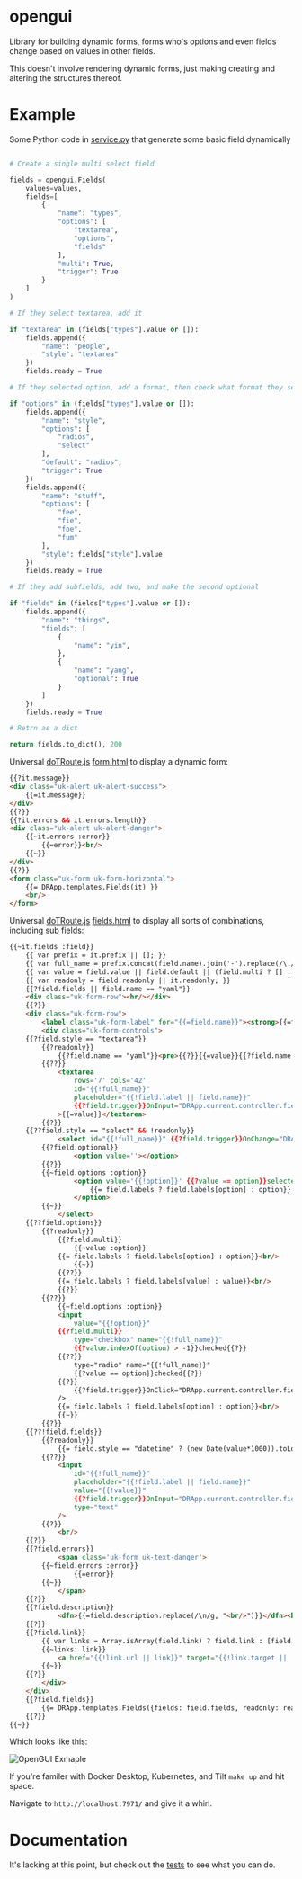 opengui
=======

Library for building dynamic forms, forms who's options and even fields change based on values in other fields.

This doesn't involve rendering dynamic forms, just making creating and altering the structures thereof.

# Example

Some Python code in [service.py](api/lig/service.py) that generate some basic field dynamically

```python

# Create a single multi select field

fields = opengui.Fields(
    values=values,
    fields=[
        {
            "name": "types",
            "options": [
                "textarea",
                "options",
                "fields"
            ],
            "multi": True,
            "trigger": True
        }
    ]
)

# If they select textarea, add it

if "textarea" in (fields["types"].value or []):
    fields.append({
        "name": "people",
        "style": "textarea"
    })
    fields.ready = True

# If they selected option, add a format, then check what format they selected

if "options" in (fields["types"].value or []):
    fields.append({
        "name": "style",
        "options": [
            "radios",
            "select"
        ],
        "default": "radios",
        "trigger": True
    })
    fields.append({
        "name": "stuff",
        "options": [
            "fee",
            "fie",
            "foe",
            "fum"
        ],
        "style": fields["style"].value
    })
    fields.ready = True

# If they add subfields, add two, and make the second optional

if "fields" in (fields["types"].value or []):
    fields.append({
        "name": "things",
        "fields": [
            {
                "name": "yin",
            },
            {
                "name": "yang",
                "optional": True
            }
        ]
    })
    fields.ready = True

# Retrn as a dict

return fields.to_dict(), 200
```

Universal [doTRoute.js](http://gaf3.github.io/dotroute/) [form.html](gui/www/form.html) to display a dynamic form:

```html
{{?it.message}}
<div class="uk-alert uk-alert-success">
    {{=it.message}}
</div>
{{?}}
{{?it.errors && it.errors.length}}
<div class="uk-alert uk-alert-danger">
    {{~it.errors :error}}
        {{=error}}<br/>
    {{~}}
</div>
{{?}}
<form class="uk-form uk-form-horizontal">
    {{= DRApp.templates.Fields(it) }}
    <br/>
</form>
```

Universal [doTRoute.js](http://gaf3.github.io/dotroute/) [fields.html](gui/www/fields.html) to display all sorts of combinations, including sub fields:

```html
{{~it.fields :field}}
    {{ var prefix = it.prefix || []; }}
    {{ var full_name = prefix.concat(field.name).join('-').replace(/\./g, '-'); }}
    {{ var value = field.value || field.default || (field.multi ? [] : ''); }}
    {{ var readonly = field.readonly || it.readonly; }}
    {{?field.fields || field.name == "yaml"}}
    <div class="uk-form-row"><hr/></div>
    {{?}}
    <div class="uk-form-row">
        <label class="uk-form-label" for="{{=field.name}}"><strong>{{=field.label || field.name}}</strong></label>
        <div class="uk-form-controls">
    {{?field.style == "textarea"}}
        {{?readonly}}
            {{?field.name == "yaml"}}<pre>{{?}}{{=value}}{{?field.name == "yaml"}}</pre>{{?}}
        {{??}}
            <textarea
                rows='7' cols='42'
                id="{{!full_name}}"
                placeholder="{{!field.label || field.name}}"
                {{?field.trigger}}OnInput="DRApp.current.controller.fields_change();"{{?}}
            >{{=value}}</textarea>
        {{?}}
    {{??field.style == "select" && !readonly}}
            <select id="{{!full_name}}" {{?field.trigger}}OnChange="DRApp.current.controller.fields_change();"{{?}}>
        {{?field.optional}}
                <option value=''></option>
        {{?}}
        {{~field.options :option}}
                <option value='{{!option}}' {{?value == option}}selected{{?}}>
                    {{= field.labels ? field.labels[option] : option}}
                </option>
        {{~}}
            </select>
    {{??field.options}}
        {{?readonly}}
            {{?field.multi}}
                {{~value :option}}
            {{= field.labels ? field.labels[option] : option}}<br/>
                {{~}}
            {{??}}
            {{= field.labels ? field.labels[value] : value}}<br/>
            {{?}}
        {{??}}
            {{~field.options :option}}
            <input
                value="{{!option}}"
            {{?field.multi}}
                type="checkbox" name="{{!full_name}}"
                {{?value.indexOf(option) > -1}}checked{{?}}
            {{??}}
                type="radio" name="{{!full_name}}"
                {{?value == option}}checked{{?}}
            {{?}}
                {{?field.trigger}}OnClick="DRApp.current.controller.fields_change();"{{?}}
            />
            {{= field.labels ? field.labels[option] : option}}<br/>
            {{~}}
        {{?}}
    {{??!field.fields}}
        {{?readonly}}
            {{= field.style == "datetime" ? (new Date(value*1000)).toLocaleString() : value}}
        {{??}}
            <input
                id="{{!full_name}}"
                placeholder="{{!field.label || field.name}}"
                value="{{!value}}"
                {{?field.trigger}}OnInput="DRApp.current.controller.fields_change();"{{?}}
                type="text"
            />
        {{?}}
            <br/>
    {{?}}
    {{?field.errors}}
            <span class='uk-form uk-text-danger'>
        {{~field.errors :error}}
                {{=error}}
        {{~}}
            </span>
    {{?}}
    {{?field.description}}
            <dfn>{{=field.description.replace(/\n/g, "<br/>")}}</dfn><br/>
    {{?}}
    {{?field.link}}
        {{ var links = Array.isArray(field.link) ? field.link : [field.link]; }}
        {{~links: link}}
            <a href="{{!link.url || link}}" target="{{!link.target || '_blank'}}">{{=link.name || link.url || link}}</a><br/>
        {{~}}
    {{?}}
        </div>
    </div>
    {{?field.fields}}
        {{= DRApp.templates.Fields({fields: field.fields, readonly: readonly, prefix: prefix.concat(field.name)}) }}
    {{?}}
{{~}}
```

Which looks like this:

![OpenGUI Exmaple](example.png)

If you're familer with Docker Desktop, Kubernetes, and Tilt `make up` and hit space.

Navigate to `http://localhost:7971/` and give it a whirl.

# Documentation

It's lacking at this point, but check out the [tests](test_opengui.py) to see what you can do.
